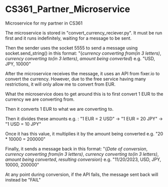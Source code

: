 # CS361_Partner_Microservice
Microservice for my partner in CS361

The microservice is stored in "convert_currency_reciever.py". It must be run first and it runs indefinitely, waiting for a message to be sent. 

Then the sender uses the socket 5555 to send a message using socket.send_string() in this format: "{*currency converting from(in 3 letters)*, *currency converting to(in 3 letters)*, *amount being converted*}
e.g. "USD, JPY, 10000"

After the microservice receives the message, it uses an API from fixer.io to convert the currency. However, due to the free service having many restrictions, it will only allow me to convert from EUR.

What the microservice does to get around this is to first convert 1 EUR to the currency we are converting from.

Then it converts 1 EUR to what we are converting to.

Then it divides these amounts e.g. : "1 EUR = 2 USD" -> "1 EUR = 20 JPY" -> "1 USD = 10 JPY"

Once it has this value, it multiplies it by the amount being converted e.g. "20 * 10000 = 200000"

Finally, it sends a message back in this format: "{*Date of conversion*, *currency converting from(in 3 letters)*, *currency converting to(in 3 letters)*,  *amount being converted*, *resulting conversion*}
e.g. "11/20/2023, USD, JPY, 10000, 200000"

At any point during conversion, if the API fails, the message sent back will instead be "FAIL"
